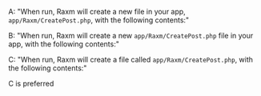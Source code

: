 A: "When run, Raxm will create a new file in your app, `app/Raxm/CreatePost.php`, with the following contents:"

B: "When run, Raxm will create a new `app/Raxm/CreatePost.php` file in your app, with the following contents:"

C: "When run, Raxm will create a file called `app/Raxm/CreatePost.php`, with the following contents:"

C is preferred

